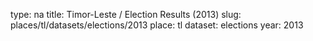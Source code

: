 type: na
title: Timor-Leste / Election Results (2013)
slug: places/tl/datasets/elections/2013
place: tl
dataset: elections
year: 2013
